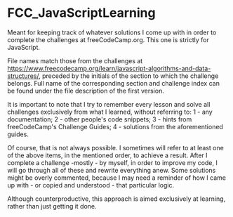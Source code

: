 # FCC_JavaScriptLearning
Meant for keeping track of whatever solutions I come up with in order to complete the challenges at freeCodeCamp.org. This one is strictly for JavaScript.

File names match those from the challenges at https://www.freecodecamp.org/learn/javascript-algorithms-and-data-structures/, preceded by the initials of the section to which the challenge belongs. Full name of the corresponding section and challenge index can be found under the file description of the first version.

It is important to note that I try to remember every lesson and solve all challenges exclusively from what I learned, without referring to:
  1 - any documentation;
  2 - other people's code snippets;
  3 - hints from freeCodeCamp's Challenge Guides;
  4 - solutions from the aforementioned guides.
  
Of course, that is not always possible. I sometimes will refer to at least one of the above items, in the mentioned order, to achieve a result. After I complete a challenge -mostly - by myself, in order to improve my code, I will go through all of these and rewrite everything anew. Some solutions might be overly commented, because I may need a reminder of how I came up with - or copied and understood - that particular logic.

Although counterproductive, this approach is aimed exclusively at learning, rather than just getting it done.

